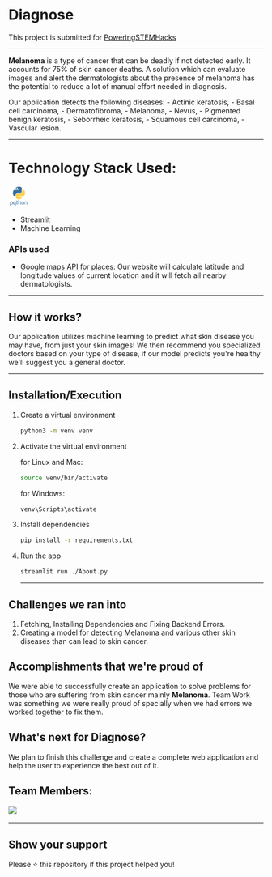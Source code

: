 # Diagnose

This project is submitted for [PoweringSTEMHacks](https://poweringstemhacks.devpost.com/)

---

**Melanoma** is a type of cancer that can be deadly if not detected early. It accounts for 75% of skin cancer deaths. A solution which can evaluate images and alert the dermatologists about the presence of melanoma has the potential to reduce a lot of manual effort needed in diagnosis.

Our application detects the following diseases:
            - Actinic keratosis,
            - Basal cell carcinoma,
            - Dermatofibroma,
            - Melanoma,
            - Nevus,
            - Pigmented benign keratosis,
            - Seborrheic keratosis,
            - Squamous cell carcinoma,
            - Vascular lesion.

---

# Technology Stack Used:

<a href="#" target="_blank" rel="noreferrer"> <img src="https://raw.githubusercontent.com/devicons/devicon/master/icons/python/python-original-wordmark.svg" alt="html5" width="40" height="40"/> </a>

- Streamlit
- Machine Learning

### APIs used

- [Google maps API for places](https://maps.googleapis.com): Our website will calculate latitude and longitude values of current location and it will fetch all nearby 
dermatologists.

---

## How it works?

Our application utilizes machine learning to predict what skin disease you may have, from just your skin images!
We then recommend you specialized doctors based on your type of disease, if our model predicts you're healthy we'll 
suggest you a general doctor.

---

## Installation/Execution

1. Create a virtual environment

    ```bash
    python3 -m venv venv
    ```

2. Activate the virtual environment

    for Linux and Mac:

    ```bash
    source venv/bin/activate
    ```

    for Windows:

    ```bash
    venv\Scripts\activate
    ```

3. Install dependencies

    ```bash
    pip install -r requirements.txt
    ```

4. Run the app

    ```bash
    streamlit run ./About.py
    ```
    
    ---
    
## Challenges we ran into 
1. Fetching, Installing Dependencies and Fixing Backend Errors.
2. Creating a model for detecting Melanoma and various other skin diseases than can lead to skin cancer.

## Accomplishments that we're proud of 
We were able to successfully create an application to solve problems for those who are suffering from skin cancer mainly **Melanoma**. Team Work was something we were really proud of specially when we had errors we worked together to fix them.

## What's next for Diagnose?
We plan to finish this challenge and create a complete web application and help the user to experience the best out of it.

## Team Members:
<a href="https://github.com/coder12git/PoweringSTEMHacks/graphs/contributors">
  <img src="https://contrib.rocks/image?repo=coder12git/PoweringSTEMHacks"/>
</a>

---

## Show your support

Please ⭐ this repository if this project helped you!
